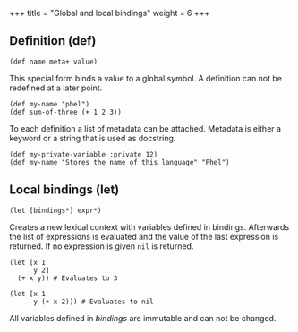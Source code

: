 +++
title = "Global and local bindings"
weight = 6
+++

## Definition (def)

```phel
(def name meta+ value)
```
This special form binds a value to a global symbol. A definition can not be redefined at a later point.

```phel
(def my-name "phel")
(def sum-of-three (+ 1 2 3))
```

To each definition a list of metadata can be attached. Metadata is either a keyword or a string that is used as docstring.

```phel
(def my-private-variable :private 12)
(def my-name "Stores the name of this language" "Phel")
```

## Local bindings (let)

```phel
(let [bindings*] expr*)
```
Creates a new lexical context with variables defined in bindings. Afterwards the list of expressions is evaluated and the value of the last expression is returned. If no expression is given `nil` is returned.

```phel
(let [x 1
      y 2]
  (+ x y)) # Evaluates to 3

(let [x 1
      y (+ x 2)]) # Evaluates to nil
```
All variables defined in _bindings_ are immutable and can not be changed.